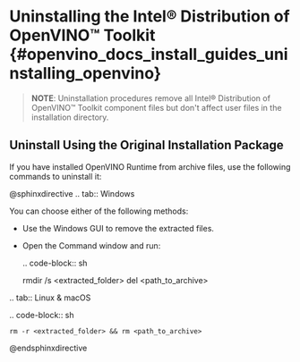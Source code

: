 # Uninstalling the Intel® Distribution of OpenVINO™ Toolkit {#openvino_docs_install_guides_uninstalling_openvino}

> **NOTE**: Uninstallation procedures remove all Intel® Distribution of OpenVINO™ Toolkit component files but don't affect user files in the installation directory.

## Uninstall Using the Original Installation Package

If you have installed OpenVINO Runtime from archive files, use the following commands to uninstall it:

@sphinxdirective
.. tab:: Windows

  You can choose either of the following methods:

  * Use the Windows GUI to remove the extracted files.
  * Open the Command window and run:

     .. code-block:: sh
  
       rmdir /s <extracted_folder>
       del <path_to_archive>

    
.. tab:: Linux & macOS
  
  .. code-block:: sh
  
    rm -r <extracted_folder> && rm <path_to_archive>

@endsphinxdirective


